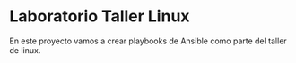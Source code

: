# Laboratorio Taller Linux 

En este proyecto vamos a crear playbooks de
Ansible como parte del taller de linux.


